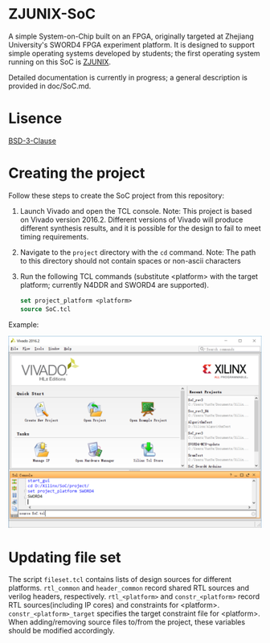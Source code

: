 # ZJUNIX-SoC

A simple System-on-Chip built on an FPGA, originally targeted at Zhejiang University's SWORD4 FPGA experiment platform. It is designed to support simple operating systems developed by students; the first operating system running on this SoC is [ZJUNIX](https://github.com/ZJUNIX/ZJUNIX).

Detailed documentation is currently in progress; a general description is provided in doc/SoC.md.

# Lisence

[BSD-3-Clause](./LICENSE)

# Creating the project

Follow these steps to create the SoC project from this repository:

1. Launch Vivado and open the TCL console.
   Note: This project is based on Vivado version 2016.2. Different versions of Vivado will produce different synthesis results, and it is possible for the design to fail to meet timing requirements.

2. Navigate to the ```project``` directory with the ```cd``` command.
   Note: The path to this directory should not contain spaces or non-ascii characters

3. Run the following TCL commands (substitute \<platform\>  with the target platform; currently N4DDR and SWORD4 are supported).

   ```tcl
   set project_platform <platform>
   source SoC.tcl
   ```


Example:

![](doc/image/create_project.png)

# Updating file set

The script ```fileset.tcl``` contains lists of design sources for different platforms. ```rtl_common``` and ```header_common``` record shared RTL sources and verilog headers, respectively. ```rtl_<platform>``` and ```constr_<platform>``` record RTL sources(including IP cores) and constraints for \<platform\>. ```constr_<platform>_target``` specifies the target constraint file for \<platform\>. When adding/removing source files to/from the project, these variables should be modified accordingly.

